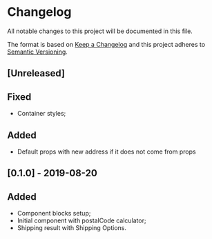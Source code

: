 # Changelog

All notable changes to this project will be documented in this file.

The format is based on [Keep a Changelog](http://keepachangelog.com/en/1.0.0/)
and this project adheres to [Semantic Versioning](http://semver.org/spec/v2.0.0.html).

## [Unreleased]

## Fixed

- Container styles;

## Added

- Default props with new address if it does not come from props

## [0.1.0] - 2019-08-20

## Added

- Component blocks setup;
- Initial component with postalCode calculator;
- Shipping result with Shipping Options.
